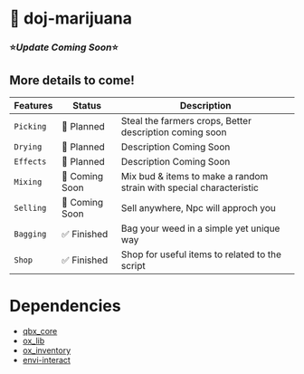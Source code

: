 # 🌱 doj-marijuana 

### ⭐*Update Coming Soon*⭐
## More details to come!


| Features     		| Status                              	| Description
| --------------------- | ------------------------------------- |------------------------------------- |
| `Picking`        	| 📅 Planned 				| Steal the farmers crops, Better description coming soon|
| `Drying` 		| 📅 Planned 				| Description Coming Soon |
| `Effects` 		| 📅 Planned 				| Description Coming Soon |
| `Mixing`   		| 🔄 Coming Soon  			| Mix bud & items to make a random strain with special characteristic |
| `Selling`   		| 🔄 Coming Soon  			| Sell anywhere, Npc will approch you |
| `Bagging` 		| ✅ Finished 				| Bag your weed in a simple yet unique way  |
| `Shop`   		| ✅ Finished 				| Shop for useful items to related to the script |





# Dependencies
- [qbx_core](https://github.com/Qbox-project/qbx_core) 
- [ox_lib](https://github.com/overextended/ox_lib)
- [ox_inventory](https://github.com/overextended/ox_inventory)
- [envi-interact](https://github.com/Envi-Scripts/envi-interact) 




